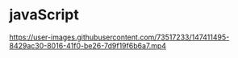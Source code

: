 # javaScript

https://user-images.githubusercontent.com/73517233/147411495-8429ac30-8016-41f0-be26-7d9f19f6b6a7.mp4

